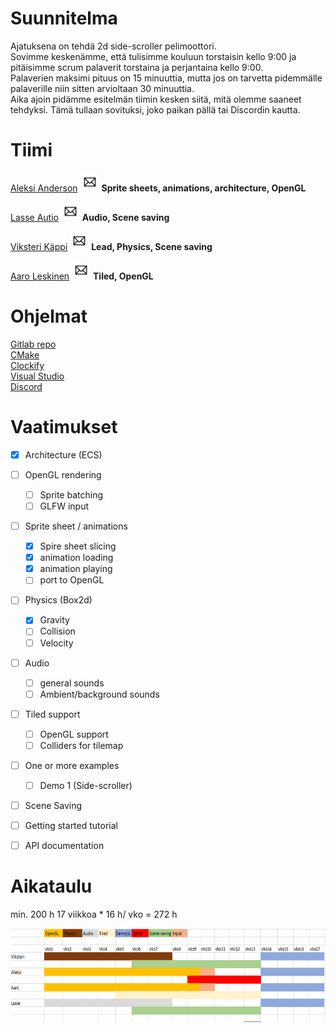 # Suunnitelma

Ajatuksena on tehdä 2d side-scroller pelimoottori.  
Sovimme keskenämme, että tulisimme kouluun torstaisin kello 9:00 ja pitäisimme scrum palaverit torstaina ja perjantaina kello 9:00.  
Palaverien maksimi pituus on 15 minuuttia, mutta jos on tarvetta pidemmälle palaverille niin sitten arvioltaan 30 minuuttia.  
Aika ajoin pidämme esitelmän tiimin kesken siitä, mitä olemme saaneet tehdyksi. Tämä tullaan sovituksi, joko paikan pällä tai Discordin kautta.

# Tiimi

[Aleksi Anderson](https://repo.kamit.fi/aleksiand) [<img src="Email.png" width="30" height="30">](mailto:aleksianderson@kamk.fi)  **Sprite sheets, animations, architecture, OpenGL**

[Lasse Autio](https://repo.kamit.fi/lasseaut) [<img src="Email.png" width="30" height="30">](mailto:lasseautio@kamk.fi)  **Audio, Scene saving**

[Viksteri Käppi](https://repo.kamit.fi/viksterikap) [<img src="Email.png" width="30" height="30">](mailto:viksterikappi@kamk.fi) **Lead, Physics, Scene saving** 

[Aaro Leskinen](https://repo.kamit.fi/aaroles) [<img src="Email.png" width="30" height="30">](mailto:aaroleskinen@kamk.fi) **Tiled, OpenGL** 

# Ohjelmat

[Gitlab repo](https://repo.kamit.fi/)  
[CMake](https://cmake.org/)  
[Clockify](https://clockify.me/)  
[Visual Studio](https://visualstudio.microsoft.com/)  
[Discord](https://discord.com/login)

# Vaatimukset

- [x] Architecture (ECS)

- [ ] OpenGL rendering
    - [ ] Sprite batching
    - [ ] GLFW input

- [ ] Sprite sheet / animations 
    - [x] Spire sheet slicing
    - [x] animation loading
    - [x] animation playing
    - [ ] port to OpenGL

- [ ] Physics (Box2d) 
    - [x] Gravity 
    - [ ] Collision
    - [ ] Velocity

- [ ] Audio 
    - [ ] general sounds
    - [ ] Ambient/background sounds

- [ ] Tiled support 
    - [ ] OpenGL support
    - [ ] Colliders for tilemap

- [ ] One or more examples 
    - [ ] Demo 1 (Side-scroller)

- [ ] Scene Saving


- [ ] Getting started tutorial 

- [ ] API documentation 

# Aikataulu

min. 200 h 
17 viikkoa * 16 h/ vko = 272 h

<img src="springCapture.PNG" width="800" height="150">
